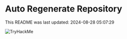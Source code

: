 # Auto Regenerate Repository

This README was last updated: 2024-08-28 05:07:29

 ![TryHackMe](https://tryhackme.com/badge/533634)